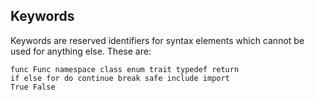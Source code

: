 ## Keywords

Keywords are reserved identifiers for syntax elements which cannot be used for
anything else. These are:

```
func Func namespace class enum trait typedef return
if else for do continue break safe include import
True False
```
